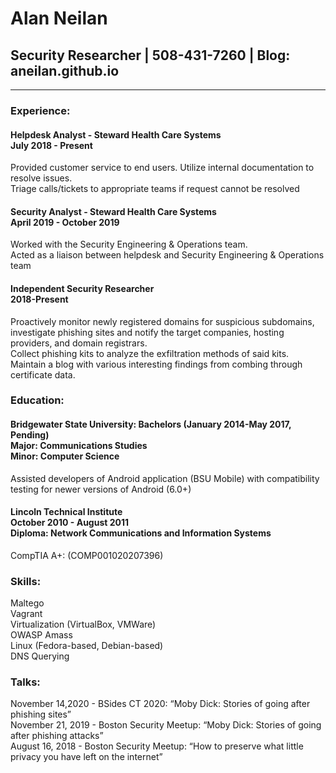 # Alan Neilan
## Security Researcher | 508-431-7260 | Blog: aneilan.github.io
---
### Experience:
#### Helpdesk Analyst - Steward Health Care Systems<br>July 2018 - Present<br>
Provided customer service to end users. Utilize internal documentation to resolve issues.<br>Triage calls/tickets to appropriate teams if request cannot be resolved 
#### Security Analyst - Steward Health Care Systems<br>April 2019 - October 2019
Worked with the Security Engineering & Operations team.<br>Acted as a liaison between helpdesk and Security Engineering & Operations team
#### Independent Security Researcher<br>2018-Present
Proactively monitor newly registered domains for suspicious subdomains, investigate phishing sites and notify the target companies, hosting providers, and domain registrars.<br>Collect phishing kits to analyze the exfiltration methods of said kits.<br>Maintain a blog with various interesting findings from combing through certificate data.

### Education:
#### Bridgewater State University: Bachelors (January 2014-May 2017, Pending)<br>Major: Communications Studies<br>Minor: Computer Science
Assisted developers of Android application (BSU Mobile) with compatibility testing for newer versions of Android (6.0+)

#### Lincoln Technical Institute<br>October 2010 - August 2011<br>Diploma: Network Communications and Information Systems
CompTIA A+: (COMP001020207396)

### Skills:
Maltego<br>
Vagrant<br>
Virtualization (VirtualBox, VMWare)<br>
OWASP Amass<br>
Linux (Fedora-based, Debian-based)<br>
DNS Querying<br>

### Talks:
November 14,2020 - BSides CT 2020: “Moby Dick: Stories of going after phishing sites”<br>
November 21, 2019 - Boston Security Meetup: “Moby Dick: Stories of going after phishing attacks”<br>
August 16, 2018 - Boston Security Meetup: “How to preserve what little privacy you have left on the internet”